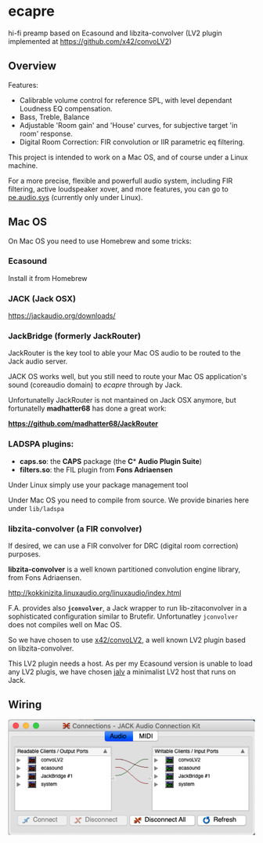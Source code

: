 # ecapre
hi-fi preamp based on Ecasound and libzita-convolver (LV2 plugin implemented at https://github.com/x42/convoLV2)


## Overview

Features:

 - Calibrable volume control for reference SPL, with level dependant Loudness EQ compensation.
 - Bass, Treble, Balance
 - Adjustable 'Room gain' and 'House' curves, for subjective target 'in room' response.
 - Digital Room Correction: FIR convolution or IIR parametric eq filtering.

This project is intended to work on a Mac OS, and of course under a Linux machine.

For a more precise, flexible and powerfull audio system, including FIR filtering, active loudspeaker xover, and more features, you can go to [pe.audio.sys](https://github.com/Rsantct/pe.audio.sys) (currently only under Linux).

## Mac OS

On Mac OS you need to use Homebrew and some tricks:

### Ecasound

Install it from Homebrew


### JACK (Jack OSX)

https://jackaudio.org/downloads/


### JackBridge (formerly JackRouter)

JackRouter is the key tool to able your Mac OS audio to be routed to the Jack audio server.

JACK OS works well, but you still need to route your Mac OS application's sound (coreaudio domain) to *ecapre* through by Jack. 

Unfortunatelly JackRouter is not mantained on Jack OSX anymore, but fortunatelly **madhatter68** has done a great work:

  **https://github.com/madhatter68/JackRouter**


### LADSPA plugins:

  - **caps.so**: the **CAPS** package (the **C*** **Audio Plugin Suite**)
  - **filters.so**: the FIL plugin from **Fons Adriaensen**

Under Linux simply use your package management tool

Under Mac OS you need to compile from source. We provide binaries here under `lib/ladspa`


### libzita-convolver (a FIR convolver)

If desired, we can use a FIR convolver for DRC (digital room correction) purposes.

**libzita-convolver** is a well known partitioned convolution engine library, from Fons Adriaensen.

http://kokkinizita.linuxaudio.org/linuxaudio/index.html

F.A. provides also **`jconvolver`**, a Jack wrapper to run lib-zitaconvolver in a sophisticated configuration similar to Brutefir. Unfortunatley `jconvolver` does not compiles well on Mac OS.

So we have chosen to use [x42/convoLV2](https://github.com/x42/convoLV2), a well known LV2 plugin based on libzita-convolver.

This LV2 plugin needs a host. As per my Ecasound version is unable to load any LV2 plugis, we have chosen [jalv](https://github.com/drobilla/jalv) a minimalist LV2 host that runs on Jack.


## Wiring

<a href="url"><img src="https://github.com/Rsantct/ecapre/blob/master/doc/ecapre%20jack%20wiring.png" align="center" width="640" ></a>






